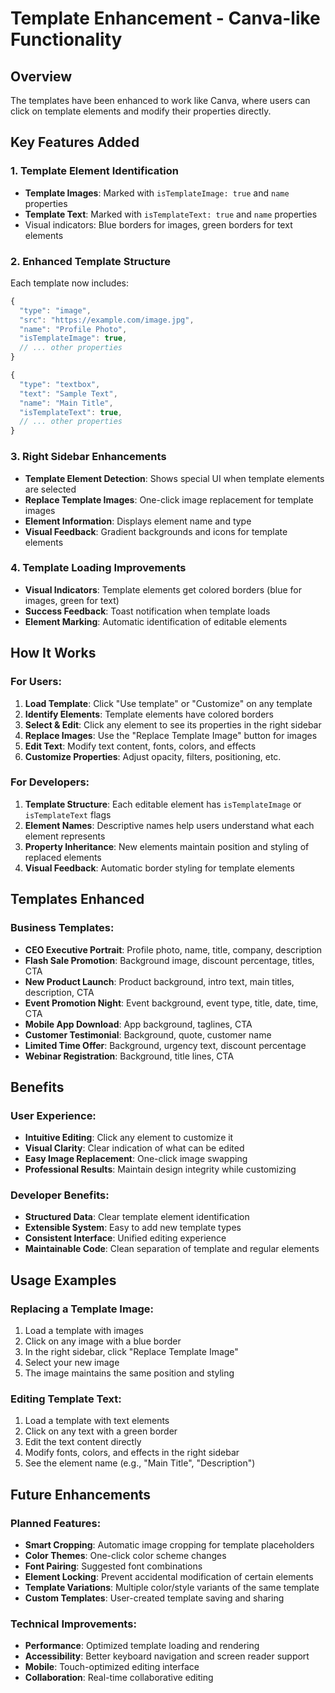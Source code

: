 # Template Enhancement - Canva-like Functionality

## Overview
The templates have been enhanced to work like Canva, where users can click on template elements and modify their properties directly.

## Key Features Added

### 1. Template Element Identification
- **Template Images**: Marked with `isTemplateImage: true` and `name` properties
- **Template Text**: Marked with `isTemplateText: true` and `name` properties
- Visual indicators: Blue borders for images, green borders for text elements

### 2. Enhanced Template Structure
Each template now includes:
```javascript
{
  "type": "image",
  "src": "https://example.com/image.jpg",
  "name": "Profile Photo",
  "isTemplateImage": true,
  // ... other properties
}

{
  "type": "textbox", 
  "text": "Sample Text",
  "name": "Main Title",
  "isTemplateText": true,
  // ... other properties
}
```

### 3. Right Sidebar Enhancements
- **Template Element Detection**: Shows special UI when template elements are selected
- **Replace Template Images**: One-click image replacement for template images
- **Element Information**: Displays element name and type
- **Visual Feedback**: Gradient backgrounds and icons for template elements

### 4. Template Loading Improvements
- **Visual Indicators**: Template elements get colored borders (blue for images, green for text)
- **Success Feedback**: Toast notification when template loads
- **Element Marking**: Automatic identification of editable elements

## How It Works

### For Users:
1. **Load Template**: Click "Use template" or "Customize" on any template
2. **Identify Elements**: Template elements have colored borders
3. **Select & Edit**: Click any element to see its properties in the right sidebar
4. **Replace Images**: Use the "Replace Template Image" button for images
5. **Edit Text**: Modify text content, fonts, colors, and effects
6. **Customize Properties**: Adjust opacity, filters, positioning, etc.

### For Developers:
1. **Template Structure**: Each editable element has `isTemplateImage` or `isTemplateText` flags
2. **Element Names**: Descriptive names help users understand what each element represents
3. **Property Inheritance**: New elements maintain position and styling of replaced elements
4. **Visual Feedback**: Automatic border styling for template elements

## Templates Enhanced

### Business Templates:
- **CEO Executive Portrait**: Profile photo, name, title, company, description
- **Flash Sale Promotion**: Background image, discount percentage, titles, CTA
- **New Product Launch**: Product background, intro text, main titles, description, CTA
- **Event Promotion Night**: Event background, event type, title, date, time, CTA
- **Mobile App Download**: App background, taglines, CTA
- **Customer Testimonial**: Background, quote, customer name
- **Limited Time Offer**: Background, urgency text, discount percentage
- **Webinar Registration**: Background, title lines, CTA

## Benefits

### User Experience:
- **Intuitive Editing**: Click any element to customize it
- **Visual Clarity**: Clear indication of what can be edited
- **Easy Image Replacement**: One-click image swapping
- **Professional Results**: Maintain design integrity while customizing

### Developer Benefits:
- **Structured Data**: Clear template element identification
- **Extensible System**: Easy to add new template types
- **Consistent Interface**: Unified editing experience
- **Maintainable Code**: Clean separation of template and regular elements

## Usage Examples

### Replacing a Template Image:
1. Load a template with images
2. Click on any image with a blue border
3. In the right sidebar, click "Replace Template Image"
4. Select your new image
5. The image maintains the same position and styling

### Editing Template Text:
1. Load a template with text elements
2. Click on any text with a green border
3. Edit the text content directly
4. Modify fonts, colors, and effects in the right sidebar
5. See the element name (e.g., "Main Title", "Description")

## Future Enhancements

### Planned Features:
- **Smart Cropping**: Automatic image cropping for template placeholders
- **Color Themes**: One-click color scheme changes
- **Font Pairing**: Suggested font combinations
- **Element Locking**: Prevent accidental modification of certain elements
- **Template Variations**: Multiple color/style variants of the same template
- **Custom Templates**: User-created template saving and sharing

### Technical Improvements:
- **Performance**: Optimized template loading and rendering
- **Accessibility**: Better keyboard navigation and screen reader support
- **Mobile**: Touch-optimized editing interface
- **Collaboration**: Real-time collaborative editing